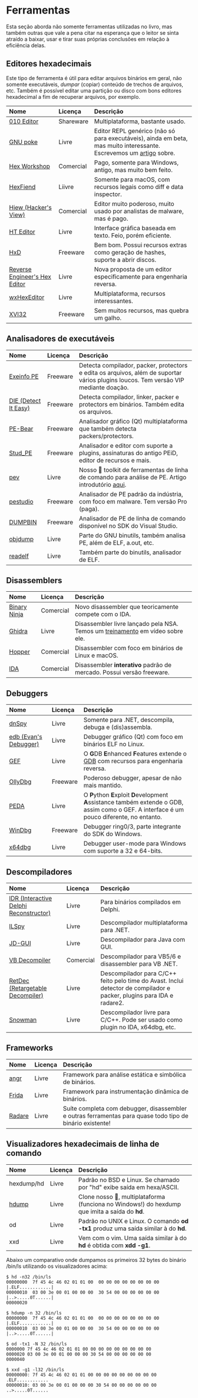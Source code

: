 # Ferramentas

Esta seção aborda não somente ferramentas utilizadas no livro, mas também outras que vale a pena citar na esperança que o leitor se sinta atraído a baixar, usar e tirar suas próprias conclusões em relação à eficiência delas.

## Editores hexadecimais

Este tipo de ferramenta é útil para editar arquivos binários em geral, não somente executáveis, _dumpar_ \(copiar\) conteúdo de trechos de arquivos, etc. Também é possível editar uma partição ou disco com bons editores hexadecimal a fim de recuperar arquivos, por exemplo.

| Nome | Licença | Descrição |
| :--- | :--- | :--- |
| [010 Editor](https://www.sweetscape.com/010editor/) | Shareware | Multiplataforma, bastante usado. |
| [GNU poke](http://jemarch.net/poke) | Livre | Editor REPL genérico (não só para executáveis), ainda em beta, mas muito interessante. Escrevemos um [artigo](https://www.mentebinaria.com.br/artigos/editando-execut%C3%A1veis-com-o-gnu-poke-parte-1-r49/) sobre. |
| [Hex Workshop](http://www.hexworkshop.com/) | Comercial | Pago, somente para Windows, antigo, mas muito bem feito. |
| [HexFiend](http://ridiculousfish.com/hexfiend/) | Liivre | Somente para macOS, com recursos legais como diff e data inspector. |
| [Hiew \(Hacker's View\)](http://www.hiew.ru/) | Comercial | Editor muito poderoso, muito usado por analistas de malware, mas é pago. |
| [HT Editor](http://hte.sourceforge.net/) | Livre | Interface gráfica baseada em texto. Feio, porém eficiente. |
| [HxD](https://mh-nexus.de/en/hxd/) | Freeware | Bem bom. Possui recursos extras como geração de hashes, suporte a abrir discos. |
| [Reverse Engineer's Hex Editor](https://github.com/solemnwarning/rehex) | Livre | Nova proposta de um editor especificamente para engenharia reversa. |
| [wxHexEditor](https://sourceforge.net/projects/wxhexeditor/) | Livre | Multiplataforma, recursos interessantes. |
| [XVI32](http://www.chmaas.handshake.de/delphi/freeware/xvi32/xvi32.htm) | Freeware | Sem muitos recursos, mas quebra um galho. |

## Analisadores de executáveis

| Nome | Licença | Descrição |
| :--- | :--- | :--- |
| [Exeinfo PE](http://exeinfo.xn.pl/) | Freeware | Detecta compilador, packer, protectors e edita os arquivos, além de suportar vários plugins loucos. Tem versão VIP mediante doação. |
| [DIE \(Detect It Easy\)](http://ntinfo.biz/index.html) | Freeware | Detecta compilador, linker, packer e protectors em binários. Também edita os arquivos. |
| [PE-Bear](https://hshrzd.wordpress.com/pe-bear/) | Freeware | Analisador gráfico \(Qt\) multiplataforma que também detecta packers/protectors. |
| [Stud\_PE](http://www.cgsoftlabs.ro/studpe.html) | Freeware | Analisador e editor com suporte a plugins, assinaturas do antigo PEiD, editor de recursos e mais. |
| [pev](http://pev.sourceforge.net) | Livre | Nosso 💚 toolkit de ferramentas de linha de comando para análise de PE. Artigo introdutório [aqui](https://www.mentebinaria.com.br/artigos/estude-bin%C3%A1rios-de-windows-com-o-novo-pev-r18/). |
| [pestudio](https://www.winitor.com) | Freeware | Analisador de PE padrão da indústria, com foco em malware. Tem versão Pro \(paga\). |
| [DUMPBIN](https://docs.microsoft.com/en-us/cpp/build/reference/dumpbin-reference) | Freeware | Analisador de PE de linha de comando disponível no SDK do Visual Studio. |
| [objdump](https://www.gnu.org/software/binutils/) | Livre | Parte do GNU binutils, também analisa PE, além de ELF, a.out, etc. |
| [readelf](https://www.gnu.org/software/binutils/) | Livre | Também parte do binutils, analisador de ELF. |

## Disassemblers

| Nome | Licença | Descrição |
| :--- | :--- | :--- |
| [Binary Ninja](https://binary.ninja) | Comercial | Novo disassembler que teoricamente compete com o IDA. |
| [Ghidra](https://ghidra-sre.org) | Livre | Disassembler livre lançado pela NSA. Temos um [treinamento](https://www.mentebinaria.com.br/treinamentos/curso-de-ghidra-r9/) em vídeo sobre ele. |
| [Hopper](https://www.hopperapp.com) | Comercial | Disassembler com foco em binários de Linux e macOS. |
| [IDA](https://www.hex-rays.com/products/ida/) | Comercial | Disassembler **interativo** padrão de mercado. Possui versão freeware. |

## Debuggers

| Nome | Licença | Descrição |
| :--- | :--- | :--- |
| [dnSpy](https://github.com/0xd4d/dnSpy) | Livre | Somente para .NET, descompila, debuga e (dis)assembla. |
| [edb \(Evan's Debugger\)](https://github.com/eteran/edb-debugger) | Livre | Debugger gráfico \(Qt\) com foco em binários ELF no Linux. |
| [GEF](https://github.com/hugsy/gef) | Livre | O **G**DB **E**nhanced **F**eatures extende o [GDB](https://www.gnu.org/software/gdb/) com recursos para engenharia reversa. |
| [OllyDbg](http://ollydbg.de) | Freeware | Poderoso debugger, apesar de não mais mantido. |
| [PEDA](https://github.com/longld/peda) | Livre | O **P**ython **E**xploit **D**evelopment **A**ssistance também extende o GDB, assim como o GEF. A interface é um pouco diferente, no entanto. |
| [WinDbg](https://docs.microsoft.com/en-us/windows-hardware/drivers/debugger/debugger-download-tools) | Freeware | Debugger ring0/3, parte integrante do SDK do Windows. |
| [x64dbg](https://x64dbg.com/) | Livre | Debugger user-mode para Windows com suporte a 32 e 64-bits. |

## Descompiladores

| Nome | Licença | Descrição |
| :--- | :--- | :--- |
| [IDR \(Interactive Delphi Reconstructor\)](https://github.com/crypto2011/IDR) | Livre | Para binários compilados em Delphi. |
| [ILSpy](https://github.com/icsharpcode/ILSpy) | Livre | Descompilador multiplataforma para .NET. |
| [JD-GUI](https://github.com/java-decompiler/jd-gui) | Livre | Descompilador para Java com GUI. |
| [VB Decompiler](https://www.vb-decompiler.org/) | Comercial | Descompilador para VB5/6 e disassembler para VB .NET. |
| [RetDec \(Retargetable Decompiler\)](https://retdec.com/) | Livre | Descompilador para C/C++ feito pelo time do Avast. Inclui detector de compilador e packer, plugins para IDA e radare2. |
| [Snowman](https://derevenets.com/) | Livre | Descompilador livre para C/C++. Pode ser usado como plugin no IDA, x64dbg, etc. |

## Frameworks

| Nome | Licença | Descrição |
| :--- | :--- | :--- |
| [angr](https://angr.io) | Livre | Framework para análise estática e simbólica de binários. |
| [Frida](https://www.frida.re) | Livre | Framework para instrumentação dinâmica de binários. |
| [Radare](https://rada.re/r/) | Livre | Suíte completa com debugger, disassembler e outras ferramentas para quase todo tipo de binário existente! |

## Visualizadores hexadecimais de linha de comando

| Nome | Licença | Descrição |
| :--- | :--- | :--- |
| hexdump/hd | Livre | Padrão no BSD e Linux. Se chamado por "hd" exibe saída em hexa/ASCII. |
| [hdump](https://sourceforge.net/projects/hdump/) | Livre | Clone nosso 💚, multiplataforma \(funciona no Windows!\) do hexdump que imita a saída do **hd**. |
| od | Livre | Padrão no UNIX e Linux. O comando **od -tx1** produz uma saída similar à do **hd**. |
| xxd | Livre | Vem com o vim. Uma saída similar à do **hd** é obtida com **xdd -g1**. |

Abaixo um comparativo onde dumpamos os primeiros 32 bytes do binário /bin/ls utilizando os visualizadores acima:

```text
$ hd -n32 /bin/ls
00000000  7f 45 4c 46 02 01 01 00  00 00 00 00 00 00 00 00  |.ELF............|
00000010  03 00 3e 00 01 00 00 00  30 54 00 00 00 00 00 00  |..>.....0T......|
00000020

$ hdump -n 32 /bin/ls
00000000  7f 45 4c 46 02 01 01 00  00 00 00 00 00 00 00 00  |.ELF............|
00000010  03 00 3e 00 01 00 00 00  30 54 00 00 00 00 00 00  |..>.....0T......|

$ od -tx1 -N 32 /bin/ls
0000000 7f 45 4c 46 02 01 01 00 00 00 00 00 00 00 00 00
0000020 03 00 3e 00 01 00 00 00 30 54 00 00 00 00 00 00
0000040

$ xxd -g1 -l32 /bin/ls
00000000: 7f 45 4c 46 02 01 01 00 00 00 00 00 00 00 00 00  .ELF............
00000010: 03 00 3e 00 01 00 00 00 30 54 00 00 00 00 00 00  ..>.....0T......
```
